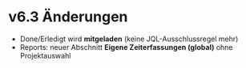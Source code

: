 # v6.3 Änderungen
- Done/Erledigt wird **mitgeladen** (keine JQL-Ausschlussregel mehr)
- Reports: neuer Abschnitt **Eigene Zeiterfassungen (global)** ohne Projektauswahl
